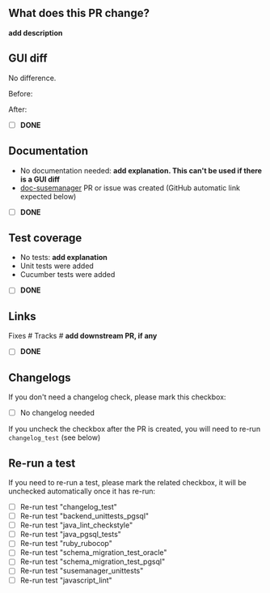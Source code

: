 ## What does this PR change?

**add description**

## GUI diff

No difference.

Before:

After:

- [ ] **DONE**

## Documentation
- No documentation needed: **add explanation. This can't be used if there is a GUI diff**
- [doc-susemanager](https://github.com/SUSE/doc-susemanager) PR or issue was created (GitHub automatic link expected below)

- [ ] **DONE**

## Test coverage
- No tests: **add explanation**
- Unit tests were added
- Cucumber tests were added

- [ ] **DONE**

## Links

Fixes #
Tracks # **add downstream PR, if any**

- [ ] **DONE**

## Changelogs

If you don't need a changelog check, please mark this checkbox:

- [ ] No changelog needed

If you uncheck the checkbox after the PR is created, you will need to re-run `changelog_test` (see below)


## Re-run a test

If you need to re-run a test, please mark the related checkbox, it will be unchecked automatically once it has re-run:

- [ ] Re-run test "changelog_test"
- [ ] Re-run test "backend_unittests_pgsql"
- [ ] Re-run test "java_lint_checkstyle"		 
- [ ] Re-run test "java_pgsql_tests"		 
- [ ] Re-run test "ruby_rubocop"
- [ ] Re-run test "schema_migration_test_oracle"
- [ ] Re-run test "schema_migration_test_pgsql"		 
- [ ] Re-run test "susemanager_unittests"
- [ ] Re-run test "javascript_lint"		 
